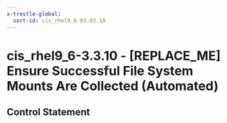 ```yaml
---
x-trestle-global:
  sort-id: cis_rhel9_6-03.03.10
---
```


# cis_rhel9_6-3.3.10 - \[REPLACE_ME\] Ensure Successful File System Mounts Are Collected (Automated)

## Control Statement
